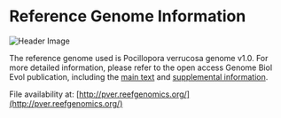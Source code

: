 # Reference Genome Information

![Header Image](http://pver.reefgenomics.org/img/title.png)

The reference genome used is Pocillopora verrucosa genome v1.0. For more detailed information, please refer to the open access Genome Biol Evol publication, including the [main text](https://academic.oup.com/gbe/article/12/10/1911/5898631#209703315%22) and [supplemental information](https://academic.oup.com/gbe/article/12/10/1911/5898631).

File availability at:
[http://pver.reefgenomics.org/](http://pver.reefgenomics.org/)
